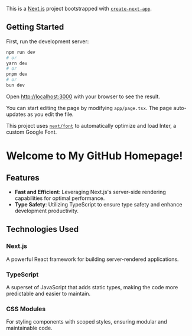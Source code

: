 This is a [Next.js](https://nextjs.org/) project bootstrapped with [`create-next-app`](https://github.com/vercel/next.js/tree/canary/packages/create-next-app).

## Getting Started

First, run the development server:

```bash
npm run dev
# or
yarn dev
# or
pnpm dev
# or
bun dev
```

Open [http://localhost:3000](http://localhost:3000) with your browser to see the result.

You can start editing the page by modifying `app/page.tsx`. The page auto-updates as you edit the file.

This project uses [`next/font`](https://nextjs.org/docs/basic-features/font-optimization) to automatically optimize and load Inter, a custom Google Font.

# Welcome to My GitHub Homepage!

## Features

- **Fast and Efficient**: Leveraging Next.js's server-side rendering capabilities for optimal performance.
- **Type Safety**: Utilizing TypeScript to ensure type safety and enhance development productivity.

## Technologies Used

### Next.js
A powerful React framework for building server-rendered applications.

### TypeScript
A superset of JavaScript that adds static types, making the code more predictable and easier to maintain.

### CSS Modules
For styling components with scoped styles, ensuring modular and maintainable code.


